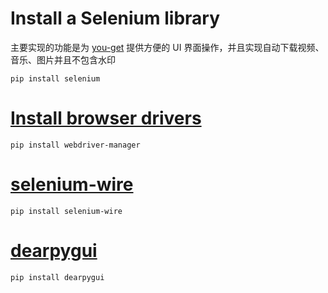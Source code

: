 # Install a Selenium library 

主要实现的功能是为 [you-get](https://github.com/soimort/you-get) 提供方便的 UI 界面操作，并且实现自动下载视频、音乐、图片并且不包含水印

```shell
pip install selenium
```

# [Install browser drivers](https://github.com/SergeyPirogov/webdriver_manager)
```shell
pip install webdriver-manager
```

# [selenium-wire](https://pypi.org/project/selenium-wire/)
```shell
pip install selenium-wire
```
# [dearpygui](https://dearpygui.readthedocs.io/en/latest/index.html)
```shell
pip install dearpygui
```